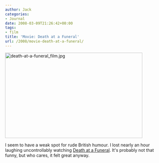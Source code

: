 ```yaml
---
author: Jack
categories:
- Journal
date: 2008-03-09T21:26:42+00:00
tags:
- film
title: 'Movie: Death at a Funeral'
url: /2008/movie-death-at-a-funeral/
---
```


<img src="/files/death-at-a-funeral_film.jpg" alt="death-at-a-funeral_film.jpg" border="0" width="450" height="280" />

I seem to have a weak spot for rude British humour. I lost nearly an hour laughing uncontrollably watching [Death at a Funeral][1]. It's probably not that funny, but who cares, it felt great anyway.

 [1]: http://www.rottentomatoes.com/m/death_at_a_funeral/